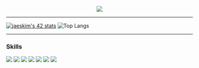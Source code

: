 <p align="center">
 <img src="https://readme-typing-svg.herokuapp.com?color=353E96&size=23&width=960&lines=Hello!+I'm+Jean-Baptiste.;Previously+sound+technician,+now+a+42+student...;Contact+me+at+jle-corr@student.42.fr">
</p>

---

[![jaeskim's 42 stats](https://badge42.herokuapp.com/api/stats/jle-corr?privacyEmail=true)](https://github.com/JaeSeoKim/badge42)
![Top Langs](https://github-readme-stats.vercel.app/api/top-langs/?username=kazuumaVII&langs_count=8&hide_border=true&layout=compact&hide=javascript,php,css,html,twig,scss&theme=shades-of-purple)

---

### Skills
<img src="https://img.shields.io/badge/c%20-A8B9CC.svg?&style=for-the-badge&logo=c&logoColor=FFFFFF"/> <img src="https://img.shields.io/badge/c++%20-00599C.svg?&style=for-the-badge&logo=c%2B%2B&logoColor=FFFFFF"/> <img src="https://img.shields.io/badge/python%20-3776AB.svg?&style=for-the-badge&logo=python&logoColor=FFFFFF"/> <img src="https://img.shields.io/badge/vim%20-21E095.svg?&style=for-the-badge&logo=vim&logoColor=FFFFFF"/> <img src="https://img.shields.io/badge/git%20-F050532.svg?&style=for-the-badge&logo=git&logoColor=FFFFFF"/> <img src="https://img.shields.io/badge/docker%20-A8B099.svg?&style=for-the-badge&logo=docker&logoColor=FFFFFF"/>  <img src="https://img.shields.io/badge/k8s%20-A8B9AA.svg?&style=for-the-badge&logo=kubernetes&logoColor=FFFFFF"/>
